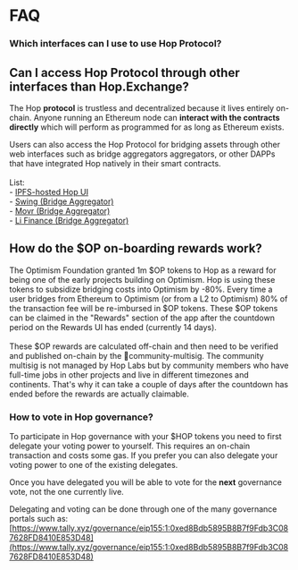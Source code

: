 # FAQ

### Which interfaces can I use to use Hop Protocol?

## Can I access Hop Protocol through other interfaces than Hop.Exchange?

The Hop **protocol** is trustless and decentralized because it lives entirely on-chain. Anyone running an Ethereum node can **interact with the contracts directly** which will perform as programmed for as long as Ethereum exists.&#x20;

Users can also access the Hop Protocol for bridging assets through other web interfaces such as bridge aggregators aggregators, or other DAPPs that have integrated Hop natively in their smart contracts.\
\
List:\
\- [IPFS-hosted Hop UI](https://hop-exchange.ipns.dweb.link/)\
\- [Swing (Bridge Aggregator)](https://app.swing.xyz/bridge)\
\- [Movr (Bridge Aggregator)](https://app.fund.movr.network/)\
\- [Li Finance (Bridge Aggregator)](https://li.finance/)

## How do the $OP on-boarding rewards work?

The Optimism Foundation granted 1m $OP tokens to Hop as a reward for being one of the early projects building on Optimism. Hop is using these tokens to subsidize bridging costs into Optimism by -80%. Every time a user bridges from Ethereum to Optimism (or from a L2 to Optimism) 80% of the transaction fee will be re-imbursed in $OP tokens. These $OP tokens can be claimed in the "Rewards" section of the app after the countdown period on the Rewards UI has ended (currently 14 days). \
\
These $OP rewards are calculated off-chain and then need to be verified and published on-chain by the 🔐community-multisig. The community multisig is not managed by Hop Labs but by community members who have full-time jobs in other projects and live in different timezones and continents. That's why it can take a couple of days after the countdown has ended before the rewards are actually claimable.

### How to vote in Hop governance?

To participate in Hop governance with your $HOP tokens you need to first delegate your voting power to yourself. This requires an on-chain transaction and costs some gas. If you prefer you can also delegate your voting power to one of the existing delegates.

Once you have delegated you will be able to vote for the **next** governance vote, not the one currently live.

Delegating and voting can be done through one of the many governance portals such as: [https://www.tally.xyz/governance/eip155:1:0xed8Bdb5895B8B7f9Fdb3C087628FD8410E853D48](https://www.tally.xyz/governance/eip155:1:0xed8Bdb5895B8B7f9Fdb3C087628FD8410E853D48)
